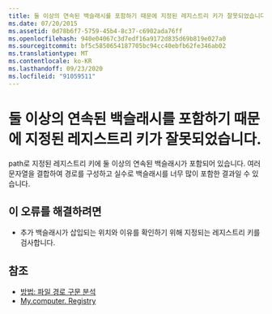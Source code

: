 ```yaml
---
title: 둘 이상의 연속된 백슬래시를 포함하기 때문에 지정된 레지스트리 키가 잘못되었습니다.
ms.date: 07/20/2015
ms.assetid: 0d78b6f7-5759-45b4-8c37-c6902ada76ff
ms.openlocfilehash: 940e04067c3d7edf16a9172d835d69b819e027a0
ms.sourcegitcommit: bf5c5850654187705bc94cc40ebfb62fe346ab02
ms.translationtype: MT
ms.contentlocale: ko-KR
ms.lasthandoff: 09/23/2020
ms.locfileid: "91059511"
---
```

# <a name="specified-registry-key-is-not-valid-because-it-contains-two-or-more-consecutive-backslashes"></a>둘 이상의 연속된 백슬래시를 포함하기 때문에 지정된 레지스트리 키가 잘못되었습니다.

path로 지정된 레지스트리 키에 둘 이상의 연속된 백슬래시가 포함되어 있습니다. 여러 문자열을 결합하여 경로를 구성하고 실수로 백슬래시를 너무 많이 포함한 결과일 수 있습니다.  
  
## <a name="to-correct-this-error"></a>이 오류를 해결하려면  
  
- 추가 백슬래시가 삽입되는 위치와 이유를 확인하기 위해 지정되는 레지스트리 키를 검사합니다.  
  
## <a name="see-also"></a>참조

- [방법: 파일 경로 구문 분석](../developing-apps/programming/drives-directories-files/how-to-parse-file-paths.md)
- [My.computer. Registry](xref:Microsoft.VisualBasic.MyServices.RegistryProxy)
